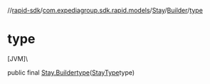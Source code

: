 //[rapid-sdk](../../../../index.md)/[com.expediagroup.sdk.rapid.models](../../index.md)/[Stay](../index.md)/[Builder](index.md)/[type](type.md)

# type

[JVM]\

public final [Stay.Builder](index.md)[type](type.md)([StayType](../../-stay-type/index.md)type)
